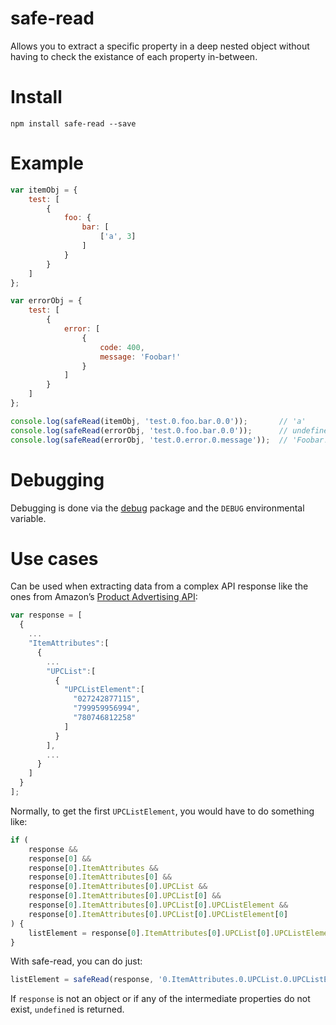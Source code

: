 # safe-read
Allows you to extract a specific property in a deep nested object without having to check the existance of each property in-between.

# Install

```
npm install safe-read --save
```

# Example

```js
var itemObj = {
    test: [
        {
            foo: {
                bar: [
                    ['a', 3]
                ]
            }
        }
    ]
};

var errorObj = {
    test: [
        {
            error: [
                {
                    code: 400,
                    message: 'Foobar!'
                }
            ]
        }
    ]
};

console.log(safeRead(itemObj, 'test.0.foo.bar.0.0'));       // 'a'
console.log(safeRead(errorObj, 'test.0.foo.bar.0.0'));      // undefined
console.log(safeRead(errorObj, 'test.0.error.0.message'));  // 'Foobar!'
```

# Debugging

Debugging is done via the [debug](https://www.npmjs.com/package/debug) package and the `DEBUG` environmental variable.

# Use cases
Can be used when extracting data from a complex API response like the ones from Amazon’s [Product Advertising API](https://docs.aws.amazon.com/AWSECommerceService/latest/DG/Welcome.html):

```js
var response = [
  {
    ...
    "ItemAttributes":[
      {
        ...
        "UPCList":[
          {
            "UPCListElement":[
              "027242877115",
              "799959956994",
              "780746812258"
            ]
          }
        ],
        ...
      }
    ]
  }
];
```

Normally, to get the first `UPCListElement`, you would have to do something like:

```js
if (
    response &&
    response[0] &&
    response[0].ItemAttributes &&
    response[0].ItemAttributes[0] &&
    response[0].ItemAttributes[0].UPCList &&
    response[0].ItemAttributes[0].UPCList[0] &&
    response[0].ItemAttributes[0].UPCList[0].UPCListElement &&
    response[0].ItemAttributes[0].UPCList[0].UPCListElement[0]
) {
    listElement = response[0].ItemAttributes[0].UPCList[0].UPCListElement[0];
}
```

With safe-read, you can do just:

```js
listElement = safeRead(response, '0.ItemAttributes.0.UPCList.0.UPCListElement.0');
```

If `response` is not an object or if any of the intermediate properties do not exist, `undefined` is returned.
